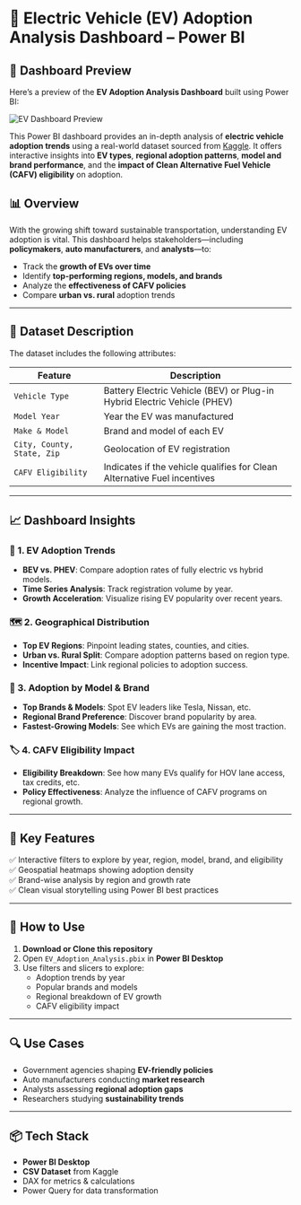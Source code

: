 # 🚗 Electric Vehicle (EV) Adoption Analysis Dashboard – Power BI


## 📸 Dashboard Preview

Here’s a preview of the **EV Adoption Analysis Dashboard** built using Power BI:

![EV Dashboard Preview](./https://github.com/Jaideep880/Electric-Vehicle-EV-Adoption-Analysis/blob/main/Dashboard.PNG)



This Power BI dashboard provides an in-depth analysis of **electric vehicle adoption trends** using a real-world dataset sourced from [Kaggle](https://www.kaggle.com/). It offers interactive insights into **EV types**, **regional adoption patterns**, **model and brand performance**, and the **impact of Clean Alternative Fuel Vehicle (CAFV) eligibility** on adoption.

## 📊 Overview

With the growing shift toward sustainable transportation, understanding EV adoption is vital. This dashboard helps stakeholders—including **policymakers**, **auto manufacturers**, and **analysts**—to:

- Track the **growth of EVs over time**
- Identify **top-performing regions, models, and brands**
- Analyze the **effectiveness of CAFV policies**
- Compare **urban vs. rural** adoption trends

---

## 📁 Dataset Description

The dataset includes the following attributes:

| Feature | Description |
|--------|-------------|
| `Vehicle Type` | Battery Electric Vehicle (BEV) or Plug-in Hybrid Electric Vehicle (PHEV) |
| `Model Year` | Year the EV was manufactured |
| `Make & Model` | Brand and model of each EV |
| `City, County, State, Zip` | Geolocation of EV registration |
| `CAFV Eligibility` | Indicates if the vehicle qualifies for Clean Alternative Fuel incentives |

---

## 📈 Dashboard Insights

### 🔌 1. EV Adoption Trends
- **BEV vs. PHEV**: Compare adoption rates of fully electric vs hybrid models.
- **Time Series Analysis**: Track registration volume by year.
- **Growth Acceleration**: Visualize rising EV popularity over recent years.

### 🗺️ 2. Geographical Distribution
- **Top EV Regions**: Pinpoint leading states, counties, and cities.
- **Urban vs. Rural Split**: Compare adoption patterns based on region type.
- **Incentive Impact**: Link regional policies to adoption success.

### 🚙 3. Adoption by Model & Brand
- **Top Brands & Models**: Spot EV leaders like Tesla, Nissan, etc.
- **Regional Brand Preference**: Discover brand popularity by area.
- **Fastest-Growing Models**: See which EVs are gaining the most traction.

### 🏷️ 4. CAFV Eligibility Impact
- **Eligibility Breakdown**: See how many EVs qualify for HOV lane access, tax credits, etc.
- **Policy Effectiveness**: Analyze the influence of CAFV programs on regional growth.

---

## 🚀 Key Features

✅ Interactive filters to explore by year, region, model, brand, and eligibility  
✅ Geospatial heatmaps showing adoption density  
✅ Brand-wise analysis by region and growth rate  
✅ Clean visual storytelling using Power BI best practices  

---

## 🧭 How to Use

1. **Download or Clone this repository**
2. Open `EV_Adoption_Analysis.pbix` in **Power BI Desktop**
3. Use filters and slicers to explore:
   - Adoption trends by year
   - Popular brands and models
   - Regional breakdown of EV growth
   - CAFV eligibility impact

---


## 🔍 Use Cases

- Government agencies shaping **EV-friendly policies**
- Auto manufacturers conducting **market research**
- Analysts assessing **regional adoption gaps**
- Researchers studying **sustainability trends**

---

## 📦 Tech Stack

- **Power BI Desktop**
- **CSV Dataset** from Kaggle
- DAX for metrics & calculations
- Power Query for data transformation




